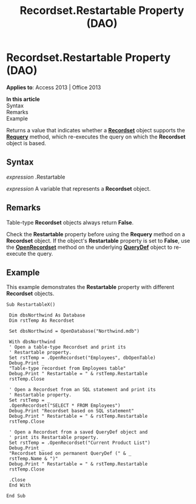 ﻿---
title: Recordset.Restartable Property (DAO)
TOCTitle: Restartable Property
ms:assetid: 00def49d-ea7e-6cd5-2f4a-914a1ddcdd51
ms:mtpsurl: https://msdn.microsoft.com/en-us/library/Ff844737(v=office.15)
ms:contentKeyID: 48542919
ms.date: 09/18/2015
mtps_version: v=office.15
f1_keywords:
- dao360.chm1052926
f1_categories:
- Office.Version=v15
---

# Recordset.Restartable Property (DAO)


**Applies to**: Access 2013 | Office 2013

**In this article**  
Syntax  
Remarks  
Example  

Returns a value that indicates whether a **[Recordset](recordset-object-dao.md)** object supports the **[Requery](recordset-requery-method-dao.md)** method, which re-executes the query on which the **Recordset** object is based.

## Syntax

*expression* .Restartable

*expression* A variable that represents a **Recordset** object.

## Remarks

Table-type **Recordset** objects always return **False**.

Check the **Restartable** property before using the **Requery** method on a **Recordset** object. If the object's **Restartable** property is set to **False**, use the **[OpenRecordset](connection-openrecordset-method-dao.md)** method on the underlying **[QueryDef](querydef-object-dao.md)** object to re-execute the query.

## Example

This example demonstrates the **Restartable** property with different **Recordset** objects.

    Sub RestartableX() 
     
     Dim dbsNorthwind As Database 
     Dim rstTemp As Recordset 
     
     Set dbsNorthwind = OpenDatabase("Northwind.mdb") 
     
     With dbsNorthwind 
     ' Open a table-type Recordset and print its 
     ' Restartable property. 
     Set rstTemp = .OpenRecordset("Employees", dbOpenTable) 
     Debug.Print _ 
     "Table-type recordset from Employees table" 
     Debug.Print " Restartable = " & rstTemp.Restartable 
     rstTemp.Close 
     
     ' Open a Recordset from an SQL statement and print its 
     ' Restartable property. 
     Set rstTemp = _ 
     .OpenRecordset("SELECT * FROM Employees") 
     Debug.Print "Recordset based on SQL statement" 
     Debug.Print " Restartable = " & rstTemp.Restartable 
     rstTemp.Close 
     
     ' Open a Recordset from a saved QueryDef object and 
     ' print its Restartable property. 
     Set rstTemp = .OpenRecordset("Current Product List") 
     Debug.Print _ 
     "Recordset based on permanent QueryDef (" & _ 
     rstTemp.Name & ")" 
     Debug.Print " Restartable = " & rstTemp.Restartable 
     rstTemp.Close 
     
     .Close 
     End With 
     
    End Sub

